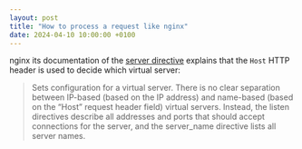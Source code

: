 ```yaml
---
layout: post
title: "How to process a request like nginx"
date: 2024-04-10 10:00:00 +0100
---
```


nginx its documentation of the [server directive](https://nginx.org/en/docs/http/ngx_http_core_module.html#server) explains that the `Host` HTTP header is used to decide which virtual server:

> Sets configuration for a virtual server. There is no clear separation between IP-based (based on the IP address) and name-based (based on the “Host” request header field) virtual servers. Instead, the listen directives describe all addresses and ports that should accept connections for the server, and the server_name directive lists all server names.
